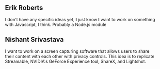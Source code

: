 ## Erik Roberts

I don't have any specific ideas yet, I just know I want to work on something with Javascript, I think. Probably a Node.js module

## Nishant Srivastava

I want to work on a screen capturing software that allows users to share their content with each other with privacy controls. This idea is to replicate Streamable, NVIDIA's GeForce Experience tool, ShareX, and Lightshot.
